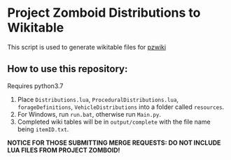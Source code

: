 # Project Zomboid Distributions to Wikitable

This script is used to generate wikitable files for [pzwiki](pzwiki.net)

## How to use this repository:
Requires python3.7

1. Place `Distributions.lua`, `ProceduralDistributions.lua`, `forageDefinitions`, `VehicleDistributions` into a folder called `resources`.
2. For Windows, run `run.bat`, otherwise run `Main.py`.
3. Completed wiki tables will be in `output/complete` with the file name being `itemID.txt`.

**NOTICE FOR THOSE SUBMITTING MERGE REQUESTS: DO NOT INCLUDE LUA FILES FROM PROJECT ZOMBOID!**
